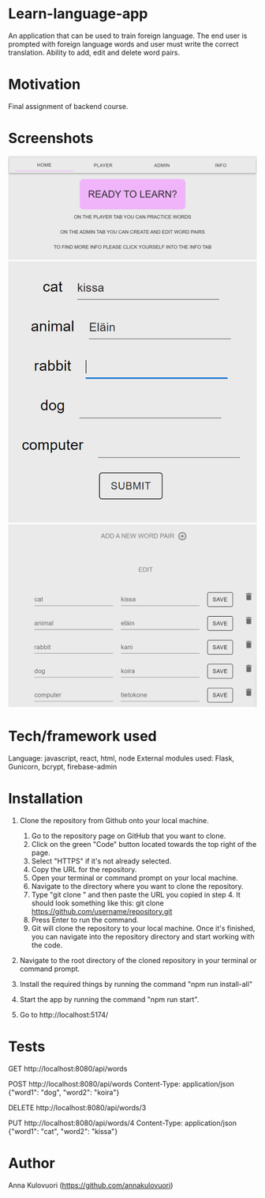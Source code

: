 
# Learn-language-app
An application that can be used to train foreign language. The end user is prompted with foreign language words and user must write the correct translation.
Ability to add, edit and delete word pairs.

# Motivation
Final assignment of backend course.

# Screenshots
![Homepage](images/homepage.png)
![Player view](images/playerview.png)
![Admin view](images/adminview.png)

# Tech/framework used
Language: javascript, react, html, node
External modules used: Flask, Gunicorn, bcrypt, firebase-admin

# Installation
1. Clone the repository from Github onto your local machine.
    1. Go to the repository page on GitHub that you want to clone.
    2. Click on the green "Code" button located towards the top right of the page.
    3. Select "HTTPS" if it's not already selected.
    4. Copy the URL for the repository.
    5. Open your terminal or command prompt on your local machine.
    6. Navigate to the directory where you want to clone the repository.
    7. Type "git clone " and then paste the URL you copied in step 4. It should look something like this: 
    git clone https://github.com/username/repository.git
    8. Press Enter to run the command.
    9. Git will clone the repository to your local machine. Once it's finished, you can navigate into the repository directory and start working with the code.

2. Navigate to the root directory of the cloned repository in your terminal or command prompt.

3. Install the required things by running the command "npm run install-all"

4. Start the app by running the command "npm run start".

5. Go to http://localhost:5174/

# Tests
GET http://localhost:8080/api/words

POST http://localhost:8080/api/words
Content-Type: application/json
{"word1": "dog", "word2": "koira"}

DELETE http://localhost:8080/api/words/3

PUT http://localhost:8080/api/words/4
Content-Type: application/json
{"word1": "cat", "word2": "kissa"}

# Author
Anna Kulovuori (https://github.com/annakulovuori)
